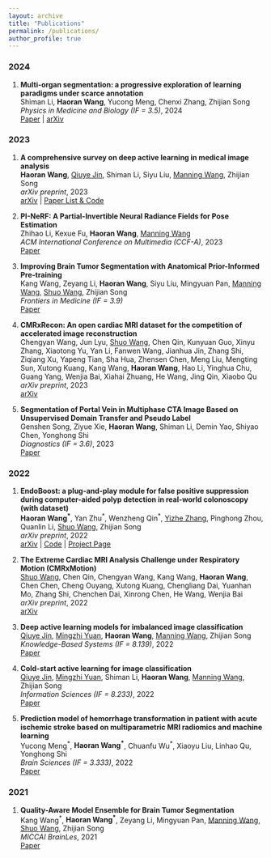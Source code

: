 ```yaml
---
layout: archive
title: "Publications"
permalink: /publications/
author_profile: true
---
```


### 2024

1. **Multi-organ segmentation: a progressive exploration of learning paradigms under scarce annotation**  
Shiman Li, __Haoran Wang__, Yucong Meng, Chenxi Zhang, Zhijian Song  
*Physics in Medicine and Biology (IF = 3.5)*, 2024  
[Paper](https://iopscience.iop.org/article/10.1088/1361-6560/ad33b5) | [arXiv](https://arxiv.org/abs/2302.03296)  

### 2023
1. **A comprehensive survey on deep active learning in medical image analysis**  
__Haoran Wang__, [Qiuye Jin](https://scholar.google.com/citations?user=tpaRKNAAAAAJ), Shiman Li, Siyu Liu, [Manning Wang](https://scholar.google.com/citations?user=6I8hSp8AAAAJ&hl=en&oi=ao), Zhijian Song  
*arXiv preprint*, 2023  
[arXiv](https://arxiv.org/abs/2310.14230) | [Paper List & Code](https://github.com/LightersWang/Awesome-Active-Learning-for-Medical-Image-Analysis)  

2. **PI-NeRF: A Partial-Invertible Neural Radiance Fields for Pose Estimation**  
Zhihao Li, Kexue Fu, __Haoran Wang__, [Manning Wang](https://scholar.google.com/citations?user=6I8hSp8AAAAJ&hl=en&oi=ao)  
*ACM International Conference on Multimedia (CCF-A)*, 2023  
[Paper](https://dl.acm.org/doi/abs/10.1145/3581783.3612590)  

3. **Improving Brain Tumor Segmentation with Anatomical Prior-Informed Pre-training**  
Kang Wang, Zeyang Li, __Haoran Wang__, Siyu Liu, Mingyuan Pan, [Manning Wang](https://scholar.google.com/citations?user=6I8hSp8AAAAJ&hl=en&oi=ao), [Shuo Wang](https://swang.miccai.cloud/), Zhijian Song  
*Frontiers in Medicine (IF = 3.9)*  
[Paper](https://www.frontiersin.org/articles/10.3389/fmed.2023.1211800/full)  

4. **CMRxRecon: An open cardiac MRI dataset for the competition of accelerated image reconstruction**  
Chengyan Wang, Jun Lyu, [Shuo Wang](https://swang.miccai.cloud/), Chen Qin, Kunyuan Guo, Xinyu Zhang, Xiaotong Yu, Yan Li, Fanwen Wang, Jianhua Jin, Zhang Shi, Ziqiang Xu, Yapeng Tian, Sha Hua, Zhensen Chen, Meng Liu, Mengting Sun, Xutong Kuang, Kang Wang, __Haoran Wang__, Hao Li, Yinghua Chu, Guang Yang, Wenjia Bai, Xiahai Zhuang, He Wang, Jing Qin, Xiaobo Qu  
*arXiv preprint*, 2023  
[arXiv](https://arxiv.org/abs/2309.10836)  

5. **Segmentation of Portal Vein in Multiphase CTA Image Based on Unsupervised Domain Transfer and Pseudo Label**  
Genshen Song, Ziyue Xie, __Haoran Wang__, Shiman Li, Demin Yao, Shiyao Chen, Yonghong Shi  
*Diagnostics (IF = 3.6)*, 2023  
[Paper](https://www.mdpi.com/2075-4418/13/13/2250)  

### 2022
1. **EndoBoost: a plug-and-play module for false positive suppression during computer-aided polyp detection in real-world colonoscopy (with dataset)**  
__Haoran Wang<sup>\*</sup>__, Yan Zhu<sup>\*</sup>, Wenzheng Qin<sup>\*</sup>, [Yizhe Zhang](https://yizhezhang.com/), Pinghong Zhou, Quanlin Li, [Shuo Wang](https://swang.miccai.cloud/), Zhijian Song  
*arXiv preprint*, 2022  
[arXiv](https://arxiv.org/abs/2212.12204) | [Code](https://github.com/LightersWang/EndoBoost_FPPD13) | [Project Page](https://endoboost.miccai.cloud/EndoBoost_FPPD13/)  

2. **The Extreme Cardiac MRI Analysis Challenge under Respiratory Motion (CMRxMotion)**  
[Shuo Wang](https://swang.miccai.cloud/), Chen Qin, Chengyan Wang, Kang Wang, __Haoran Wang__, Chen Chen, Cheng Ouyang, Xutong Kuang, Chengliang Dai, Yuanhan Mo, Zhang Shi, Chenchen Dai, Xinrong Chen, He Wang, Wenjia Bai  
*arXiv preprint*, 2022  
[arXiv](https://arxiv.org/abs/2210.06385)  

3. **Deep active learning models for imbalanced image classification**  
[Qiuye Jin](https://scholar.google.com/citations?user=tpaRKNAAAAAJ), [Mingzhi Yuan](https://scholar.google.com/citations?hl=en&user=oheIjbUAAAAJ), __Haoran Wang__, [Manning Wang](https://scholar.google.com/citations?user=6I8hSp8AAAAJ&hl=en&oi=ao), Zhijian Song  
*Knowledge-Based Systems (IF = 8.139)*, 2022  
[Paper](https://www.sciencedirect.com/science/article/pii/S0950705122009248) 

4. **Cold-start active learning for image classification**  
[Qiuye Jin](https://scholar.google.com/citations?user=tpaRKNAAAAAJ), [Mingzhi Yuan](https://scholar.google.com/citations?hl=en&user=oheIjbUAAAAJ), Shiman Li, __Haoran Wang__, [Manning Wang](https://scholar.google.com/citations?user=6I8hSp8AAAAJ&hl=en&oi=ao), Zhijian Song  
*Information Sciences (IF = 8.233)*, 2022  
[Paper](https://www.sciencedirect.com/science/article/pii/S0020025522011768) 

5. **Prediction model of hemorrhage transformation in patient with acute ischemic stroke based on multiparametric MRI radiomics and machine learning**  
Yucong Meng<sup>\*</sup>, __Haoran Wang<sup>\*</sup>__, Chuanfu Wu<sup>\*</sup>, Xiaoyu Liu, Linhao Qu, Yonghong Shi  
*Brain Sciences (IF = 3.333)*, 2022  
[Paper](https://www.mdpi.com/2076-3425/12/7/858) 

### 2021

1. **Quality-Aware Model Ensemble for Brain Tumor Segmentation**  
Kang Wang<sup>\*</sup>, __Haoran Wang<sup>\*</sup>__, Zeyang Li, Mingyuan Pan, [Manning Wang](https://scholar.google.com/citations?user=6I8hSp8AAAAJ&hl=en&oi=ao), [Shuo Wang](https://swang.miccai.cloud/), Zhijian Song  
*MICCAI BrainLes*, 2021  
[Paper](https://link.springer.com/chapter/10.1007/978-3-031-09002-8_14)  